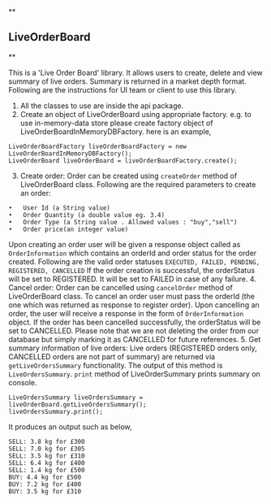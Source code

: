 **

## LiveOrderBoard

**

This is a 'Live Order Board' library. It allows users to create, delete and view summary of live orders. Summary is returned in a market depth format. Following are the instructions for UI team or client to use this library.
1. All the classes to use are inside the api package.
2. Create an object of LiveOrderBoard using appropriate factory. e.g. to use in-memory-data store please create factory object of LiveOrderBoardInMemoryDBFactory.
here is an example, 		

```
LiveOrderBoardFactory liveOrderBoardFactory = new LiveOrderBoardInMemoryDBFactory();
LiveOrderBoard liveOrderBoard = liveOrderBoardFactory.create();
```
		
3. Create order: Order can be created using `createOrder` method of LiveOrderBoard class.
Following are the required parameters to create an order: 
```
•	User Id (a String value)
•	Order Quantity (a double value eg. 3.4)
•	Order Type (a String value . Allowed values : "buy","sell")
•	Order price(an integer value)
```
Upon creating an order user will be given a response object called as `OrderInformation` which contains an orderId and order status for the order created. Following are the valid order statuses 
`EXECUTED, FAILED, PENDING, REGISTERED, CANCELLED`
If the order creation is successful, the orderStatus will be set to REGISTERED. It will be set to FAILED in case of any failure.
4. Cancel order: Order can be cancelled using `cancelOrder` method of LiveOrderBoard class. To cancel an order user must pass the orderId (the one which was returned as response to register order).
Upon cancelling an order, the user will receive a response in the form of `OrderInformation` object. If the order has been cancelled successfully, the orderStatus will be set to CANCELLED. Please note that we are not deleting the order from our database but simply marking it as CANCELLED for future references.
5. Get summary information of live orders: Live orders (REGISTERED orders only, CANCELLED orders are not part of summary) are returned via `getLiveOrdersSummary` functionality. The output of this method is `LiveOrdersSummary`. 
`print` method of LiveOrderSummary prints summary on console.
```
LiveOrdersSummary liveOrdersSummary = liveOrderBoard.getLiveOrdersSummary();
liveOrdersSummary.print();
```

It produces an output such as below,
```
SELL: 3.8 kg for £300
SELL: 7.0 kg for £305
SELL: 3.5 kg for £310
SELL: 6.4 kg for £400
SELL: 1.4 kg for £500
BUY: 4.4 kg for £500
BUY: 7.2 kg for £400
BUY: 3.5 kg for £310
```
